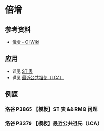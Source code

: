 # 倍增

## 参考资料

- [倍增 - OI Wiki](https://oi-wiki.org/basic/binary-lifting/)

## 应用 

- 详见 [ST 表](../ds/sparse-table)
- 详见 [最近公共祖先（LCA）](../graph/tree/lca)

## 例题

### 洛谷 P3865 【模板】ST 表 && RMQ 问题

<Problem id="P3865" />

### 洛谷 P3379 【模板】最近公共祖先（LCA）

<Problem id="P3379" />
